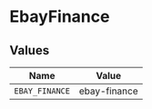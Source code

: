 # EbayFinance


## Values

| Name           | Value          |
| -------------- | -------------- |
| `EBAY_FINANCE` | ebay-finance   |